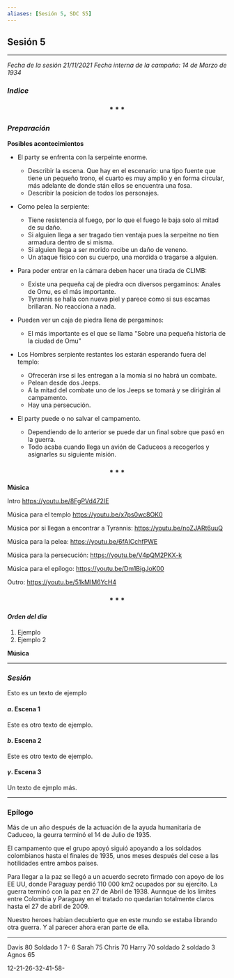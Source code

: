 ```yaml
---
aliases: [Sesión 5, SDC S5]
---
```



## Sesión 5
---

_Fecha de la sesión 21/11/2021_
_Fecha interna de la campaña: 14 de Marzo de 1934_

### _Indice_

<div align='center'>
   <h3> * * * </h3>
</div>

### _Preparación_

**Posibles acontecimientos**
+ El party se enfrenta con la serpeinte enorme.
	+ Describir la escena. Que hay en el escenario: una tipo fuente que tiene un pequeño trono, el cuarto es muy amplio y en forma circular, más adelante de donde stán ellos se encuentra una fosa.
	+ Describir la posicion de todos los personajes.

+ Como pelea la serpiente:
	+ Tiene resistencia al fuego, por lo que el fuego le baja solo al mitad de su daño.
	+ Si alguien llega a ser tragado tien ventaja pues la serpeitne no tien armadura dentro de si misma.
	+ Si alguien llega a ser morido recibe un daño de veneno.
	+ Un ataque físico con su cuerpo, una mordida o tragarse a alguien.


+ Para poder entrar en la cámara deben hacer una tirada de CLIMB:
	+ Existe una pequeña caj de piedra ocn diversos pergaminos: Anales de Omu, es el más importante.
	+ Tyrannis se halla con nueva piel y parece como si sus escamas brillaran. No reacciona a nada.

+ Pueden ver un caja de piedra llena de pergaminos:
	+ El más importante es el que se llama "Sobre una pequeña historia de la ciudad de Omu"

+ Los Hombres serpiente restantes los estarán esperando fuera del templo:
	+ Ofrecerán  irse si  les entregan a la momia si no habrá un combate.
	+ Pelean desde dos Jeeps.
	+ A la mitad del combate uno de los Jeeps se tomará y se dirigirán al campamento.
	+ Hay una persecución.

+ El party puede o no salvar el campamento.
	+ Dependiendo de lo anterior se puede dar un final sobre que pasó en la guerra.
	+ Todo acaba cuando llega un avión de Caduceos a recogerlos y asignarles su siguiente misión.

<div align='center'>
   <h3> * * * </h3>
</div>

**Música**

Intro
https://youtu.be/8FgPVd472IE

Música para el templo
https://youtu.be/x7ps0wc8OK0

Música por si llegan a encontrar a Tyrannis:
https://youtu.be/noZJARt6uuQ

Música para la pelea:
https://youtu.be/6fAICchfPWE

Música para la persecución:
https://youtu.be/V4pQM2PKX-k

Música para el epílogo:
https://youtu.be/Dm1BigJoK00

Outro:
https://youtu.be/51kMlM6YcH4


<div align='center'>
   <h3> * * * </h3>
</div>

#### _Orden del día_

1. Ejemplo
2. Ejemplo 2


**Música**


---

### _Sesión_

Esto es un texto de ejemplo


#### $a$. Escena 1

Este es otro texto de ejemplo.


#### $b$. Escena 2

Este es otro texto de ejemplo.


#### $\gamma$. Escena 3

Un texto de ejmplo más.


---

### Epílogo

Más de un año después de la actuación de la ayuda humanitaria de Caduceo, la geurra terminó el 14 de Julio de 1935.

El campamento que el grupo apoyó siguió apoyando a los soldados colombianos hasta el finales de 1935, unos meses después del cese a las hotilidades entre ambos países.

 Para llegar a la paz se llegó a un acuerdo secreto firmado con apoyo de los EE UU, donde Paraguay perdió 110 000 km2 ocupados por su ejercito.
 La guerra terminó con la paz en 27 de Abril de 1938. Aunnque de los limites entre Colombia y Paraguay en el tratado no quedarían totalmente claros hasta el 27 de abril de 2009.
 
 Nuestro heroes habian decubierto que en este mundo se estaba librando otra guerra. Y al parecer ahora eran parte de ella.
 
 ----
 
 Davis 80
 Soldado 1 7- 6
 Sarah 75
 Chris 70
 Harry 70
 soldado 2 
 soldado 3
 Agnos 65
 
 12-21-26-32-41-58-
 
 